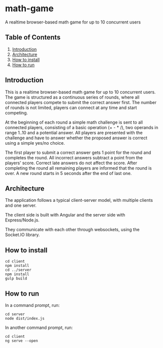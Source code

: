 # math-game

A realtime browser-based math game for up to 10 concurrent users

## Table of Contents

1. [Introduction](#introduction)
2. [Architecture](#architecture)
3. [How to install](#how-to-install)
4. [How to run](#how-to-run)

## Introduction

This is a realtime browser-based math game for up to 10 concurrent users. The game is structured as a continuous series of rounds, where all connected players compete to submit the correct answer first. The number of rounds is not limited, players can connect at any time and start competing.

At the beginning of each round a simple math challenge is sent to all connected players, consisting of a basic operation (+ - * /), two operands in range 1..10 and a potential answer. All players are presented with the challenge and have to answer whether the proposed answer is correct using a simple yes/no choice.

The first player to submit a correct answer gets 1 point for the round and completes the round. All incorrect answers subtract a point from the players' score. Correct late answers do not affect the score. After completing the round all remaining players are informed that the round is over. A new round starts in 5 seconds after the end of last one.

## Architecture

The application follows a typical client-server model, with multiple clients and one server.

The client side is built with Angular and the server side with Express/Node.js.

They communicate with each other through websockets, using the Socket.IO library.

## How to install

```
cd client
npm install
cd ../server
npm install
gulp build
```

## How to run

In a command prompt, run:

```
cd server
node dist/index.js
```

In another command prompt, run:

```
cd client
ng serve --open
```
